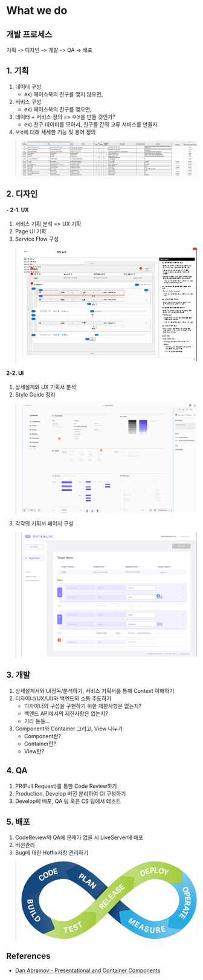 # What we do

## 개발 프로세스
기획 -> 디자인 -> 개발 -> QA -> 배포

## 1. 기획
1. 데이터 구성
	- ex) 페이스북의 친구를 맺지 않으면,
2. 서비스 구성
	- ex) 페이스북의 친구를 맺으면,
3. 데이터 + 서비스 정의 => `무엇`을 만들 것인가?
	- ex) 친구 데이터를 모아서, 친구들 간의 교류 서비스를 만들자.
4. `무엇`에 대해 세세한 기능 및 용어 정의
> ![용어 정의](./images/1.png)

## 2. 디자인
#### - 2-1. UX
1. 서비스 기획 분석 => UX 기획
2. Page UI 기획
3. Service Flow 구성
> ![상세설계서](./images/dmp-ux.png)

#### 2-2. UI
1. 상세설계와 UX 기획서 분석
2. Style Guide 정리
> ![StyleGuide](./images/style-guide.png)
3. 각각의 기획서 페이지 구성
> ![PageUI](./images/dmp-ui.png)

## 3. 개발
1. 상세설계서와 UI정독/분석하기, 서비스 기획서를 통해 Context 이해하기
2. 디자이너(UX/UI)와 백엔드와 소통 주도하기
	- 디자이너의 구성을 구현하기 위한 제한사항은 없는지?
	- 백엔드 API에서의 제한사항은 없는지?
	- 기타 등등...
3. Component와 Container 그리고, View 나누기
	- Component란?
	- Container란?
	- View란?

## 4. QA
1. PR(Pull Request)를 통한 Code Review하기
2. Production, Develop 버전 분리하여 CI 구성하기
3. Develop에 배포, QA 팀 혹은 CS 팀에서 테스트

## 5. 배포
1. CodeReview와 QA에 문제가 없을 시 LiveServer에 배포
2. 버전관리
2. Bug에 대한 Hotfix사항 관리하기

> ![AutomationAndCI](./images/AutomationAndCI.png)

## References
- [Dan Abramov - Presentational and Container Components](https://medium.com/@dan_abramov/smart-and-dumb-components-7ca2f9a7c7d0)
